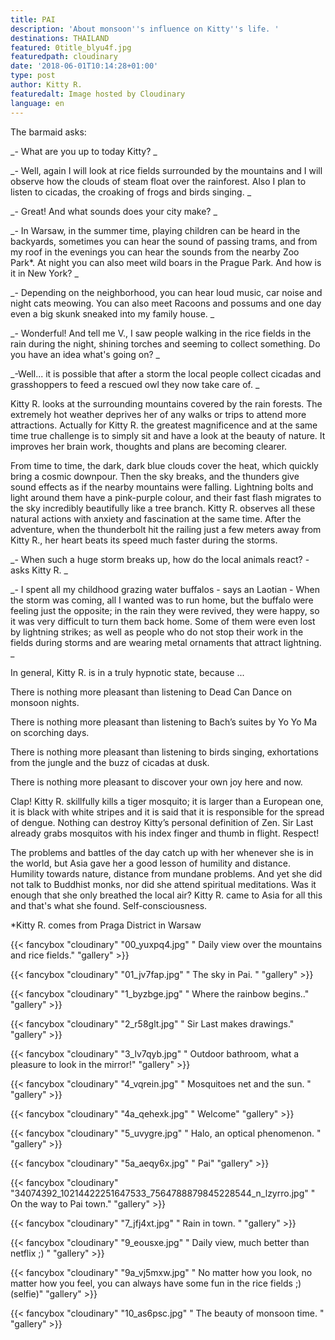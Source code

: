 ```yaml
---
title: PAI
description: 'About monsoon''s influence on Kitty''s life. '
destinations: THAILAND
featured: 0title_blyu4f.jpg
featuredpath: cloudinary
date: '2018-06-01T10:14:28+01:00'
type: post
author: Kitty R.
featuredalt: Image hosted by Cloudinary
language: en
---
```

The barmaid asks:

_\- What are you up to today Kitty?
_

_\- Well, again I will look at rice fields surrounded by the mountains and I will observe how the clouds of steam float over the rainforest. Also I plan to listen to cicadas, the croaking of frogs and birds singing.
_

_\- Great! And what sounds does your city make?
_

_\- In Warsaw, in the summer time, playing children can be heard in the backyards, sometimes you can hear the sound of passing trams, and from my roof in the evenings you can hear the sounds from the nearby Zoo Park*. At night you can also meet wild boars in the Prague Park. And how is it in New York?
_

_\- Depending on the neighborhood, you can hear loud music, car noise and night cats meowing. You can also meet Racoons and possums and one day even a big skunk sneaked into my family house.
_

_\- Wonderful! And tell me V., I saw people walking in the rice fields in the rain during the night, shining torches and seeming to collect something. Do you have an idea what's going on? 
_

_\-Well... it is possible that after a storm the local people collect cicadas and grasshoppers to feed a rescued owl they now take care of.
_

Kitty R. looks at the surrounding mountains covered by the rain forests. The extremely hot weather deprives her of any walks or trips to attend more attractions. Actually for Kitty R. the greatest magnificence and at the same time true challenge is to simply sit and have a look at the beauty of nature. It improves her brain work, thoughts and plans are becoming clearer. 

From time to time, the dark, dark blue clouds cover the heat, which quickly bring a cosmic downpour. Then the sky breaks, and the thunders give sound effects as if the nearby mountains were falling. Lightning bolts and light around them have a pink-purple colour, and their fast flash migrates to the sky incredibly beautifully like a tree branch. Kitty R. observes all these natural actions with anxiety and fascination at the same time. After the adventure, when the thunderbolt hit the railing just a few meters away from Kitty R., her heart beats its speed much faster during the storms. 

_\- When such a huge storm breaks up, how do the local animals react? - asks Kitty R.
_

_\- I spent all my childhood grazing water buffalos - says an Laotian - When the storm was coming, all I wanted was to run home, but the buffalo were feeling just the opposite; in the rain they were revived, they were happy, so it was very difficult to turn them back home. Some of them were even lost by lightning strikes; as well as people who do not stop their work in the fields during storms and are wearing metal ornaments that attract lightning.
_

In general, Kitty R. is in a truly hypnotic state, because ...

There is nothing more pleasant than listening to Dead Can Dance on monsoon nights.

There is nothing more pleasant than listening to Bach’s suites by Yo Yo Ma on scorching days.

There is nothing more pleasant than listening to birds singing, exhortations from the jungle and the buzz of cicadas at dusk.

There is nothing more pleasant to discover your own joy here and now.

Clap! Kitty R. skillfully kills a tiger mosquito; it is larger than a European one, it is black with white stripes and it is said that it is responsible for the spread of dengue. Nothing can destroy Kitty’s personal definition of Zen. Sir Last already grabs mosquitos with his index finger and thumb in flight. Respect!

The problems and battles of the day catch up with her whenever she is in the world, but Asia gave her a good lesson of humility and distance. Humility towards nature, distance from mundane problems. And yet she did not talk to Buddhist monks, nor did she attend spiritual meditations. Was it enough that she only breathed the local air? Kitty R. came to Asia for all this and that's what she found. Self-consciousness.



\*Kitty R. comes from Praga District in Warsaw 

{{< fancybox "cloudinary" "00_yuxpq4.jpg" "   Daily view over the mountains and rice fields." "gallery" >}}

{{< fancybox "cloudinary" "01_jv7fap.jpg" "   The sky in Pai. " "gallery" >}}

{{< fancybox "cloudinary" "1_byzbge.jpg" "   Where the rainbow begins.." "gallery" >}}

{{< fancybox "cloudinary" "2_r58glt.jpg" "   Sir Last makes drawings." "gallery" >}}

{{< fancybox "cloudinary" "3_lv7qyb.jpg" "   Outdoor bathroom, what a pleasure to look in the mirror!" "gallery" >}}

{{< fancybox "cloudinary" "4_vqrein.jpg" "   Mosquitoes net and the sun. " "gallery" >}}

{{< fancybox "cloudinary" "4a_qehexk.jpg" "   Welcome" "gallery" >}}

{{< fancybox "cloudinary" "5_uvygre.jpg" "   Halo, an optical phenomenon. " "gallery" >}}

{{< fancybox "cloudinary" "5a_aeqy6x.jpg" "   Pai" "gallery" >}}

{{< fancybox "cloudinary" "34074392_10214422251647533_7564788879845228544_n_lzyrro.jpg" "   On the way to Pai town." "gallery" >}}

{{< fancybox "cloudinary" "7_jfj4xt.jpg" "   Rain in town. " "gallery" >}}

{{< fancybox "cloudinary" "9_eousxe.jpg" "   Daily view, much better than netflix ;) " "gallery" >}}

{{< fancybox "cloudinary" "9a_vj5mxw.jpg" "   No matter how you look, no matter how you feel, you can always have some fun in the rice fields ;) (selfie)" "gallery" >}}

{{< fancybox "cloudinary" "10_as6psc.jpg" "   The beauty of monsoon time. " "gallery" >}}
